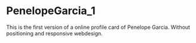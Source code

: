 # PenelopeGarcia_1
This is the first version of a online profile card of Penelope Garcia.
Without positioning and responsive webdesign.
